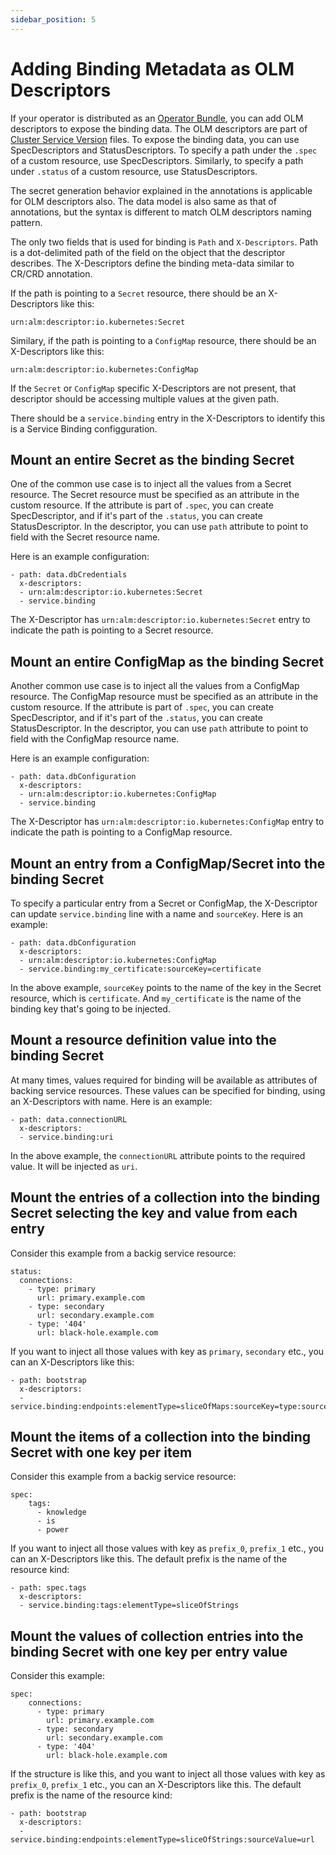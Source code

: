```yaml
---
sidebar_position: 5
---
```


# Adding Binding Metadata as OLM Descriptors

If your operator is distributed as an [Operator
Bundle](https://github.com/operator-framework/operator-registry/blob/master/docs/design/operator-bundle.md),
you can add OLM descriptors to expose the binding data.  The OLM descriptors are
part of [Cluster Service
Version](https://docs.openshift.com/container-platform/4.7/operators/operator_sdk/osdk-generating-csvs.html)
files.  To expose the binding data, you can use SpecDescriptors and
StatusDescriptors.  To specify a path under the `.spec` of a custom resource,
use SpecDescriptors.  Similarly, to specify a path under `.status` of a custom
resource, use StatusDescriptors.

The secret generation behavior explained in the annotations is applicable for
OLM descriptors also.  The data model is also same as that of annotations, but
the syntax is different to match OLM descriptors naming pattern.

The only two fields that is used for binding is `Path` and `X-Descriptors`.
Path is a dot-delimited path of the field on the object that the descriptor
describes. The X-Descriptors define the binding meta-data similar to CR/CRD
annotation.

If the path is pointing to a `Secret` resource, there should be an X-Descriptors like this:

    urn:alm:descriptor:io.kubernetes:Secret

Similary, if the path is pointing to a `ConfigMap` resource, there should be an X-Descriptors like this:

    urn:alm:descriptor:io.kubernetes:ConfigMap

If the `Secret` or `ConfigMap` specific X-Descriptors are not present, that
descriptor should be accessing multiple values at the given path.

There should be a `service.binding` entry in the X-Descriptors to identify this
is a Service Binding configguration.

## Mount an entire Secret as the binding Secret

One of the common use case is to inject all the values from a Secret resource.
The Secret resource must be specified as an attribute in the custom resource.
If the attribute is part of `.spec`, you can create SpecDescriptor, and if it's
part of the `.status`, you can create StatusDescriptor.  In the descriptor, you
can use `path` attribute to point to field with the Secret resource name.

Here is an example configuration:

```
- path: data.dbCredentials
  x-descriptors:
  - urn:alm:descriptor:io.kubernetes:Secret
  - service.binding
```

The X-Descriptor has `urn:alm:descriptor:io.kubernetes:Secret` entry to indicate
the path is pointing to a Secret resource.

## Mount an entire ConfigMap as the binding Secret

Another common use case is to inject all the values from a ConfigMap resource.
The ConfigMap resource must be specified as an attribute in the custom resource.
If the attribute is part of `.spec`, you can create SpecDescriptor, and if it's
part of the `.status`, you can create StatusDescriptor.  In the descriptor, you
can use `path` attribute to point to field with the ConfigMap resource name.

Here is an example configuration:

```
- path: data.dbConfiguration
  x-descriptors:
  - urn:alm:descriptor:io.kubernetes:ConfigMap
  - service.binding
```

The X-Descriptor has `urn:alm:descriptor:io.kubernetes:ConfigMap` entry to
indicate the path is pointing to a ConfigMap resource.

## Mount an entry from a ConfigMap/Secret into the binding Secret

To specify a particular entry from a Secret or ConfigMap, the X-Descriptor can
update `service.binding` line with a name and `sourceKey`.  Here is an example:

```
- path: data.dbConfiguration
  x-descriptors:
  - urn:alm:descriptor:io.kubernetes:ConfigMap
  - service.binding:my_certificate:sourceKey=certificate
```

In the above example, `sourceKey` points to the name of the key in the Secret
resource, which is `certificate`.  And `my_certificate` is the name of the
binding key that's going to be injected.

## Mount a resource definition value into the binding Secret

At many times, values required for binding will be available as attributes of
backing service resources.  These values can be specified for binding, using an
X-Descriptors with name.  Here is an example:

```
- path: data.connectionURL
  x-descriptors:
  - service.binding:uri
```

In the above example, the `connectionURL` attribute points to the required
value.  It will be injected as `uri`.

## Mount the entries of a collection into the binding Secret selecting the key and value from each entry

Consider this example from a backig service resource:

```
status:
  connections:
    - type: primary
      url: primary.example.com
    - type: secondary
      url: secondary.example.com
    - type: '404'
      url: black-hole.example.com
```

If you want to inject all those values with key as `primary`, `secondary` etc.,
you can an X-Descriptors like this:

```
- path: bootstrap
  x-descriptors:
  - service.binding:endpoints:elementType=sliceOfMaps:sourceKey=type:sourceValue=url
```


## Mount the items of a collection into the binding Secret with one key per item


Consider this example from a backig service resource:

```
spec:
    tags:
      - knowledge
      - is
      - power
```

If you want to inject all those values with key as `prefix_0`, `prefix_1` etc.,
you can an X-Descriptors like this.  The default prefix is the name of the
resource kind:

```
- path: spec.tags
  x-descriptors:
  - service.binding:tags:elementType=sliceOfStrings
```

## Mount the values of collection entries into the binding Secret with one key per entry value

Consider this example:

```
spec:
    connections:
      - type: primary
        url: primary.example.com
      - type: secondary
        url: secondary.example.com
      - type: '404'
        url: black-hole.example.com
```

If the structure is like this, and you want to inject all those values with key
as `prefix_0`, `prefix_1` etc., you can an X-Descriptors like this.  The default
prefix is the name of the resource kind:

```
- path: bootstrap
  x-descriptors:
  - service.binding:endpoints:elementType=sliceOfStrings:sourceValue=url
```

